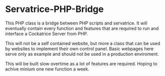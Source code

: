 # Servatrice-PHP-Bridge
This PHP class is a bridge between PHP scripts and servatrice. It will eventually contain every function and features that are required to run and interface a Cockatrice Server from PHP. 

This will not be a self contained website, but more a class that can be used by websites to implement their own control panel. Basic webpages here serve only as example and should not be used in a production enviroment.

This will be built slow overtime as a lot of features are required. Hoping to achive minium one new function a week.
